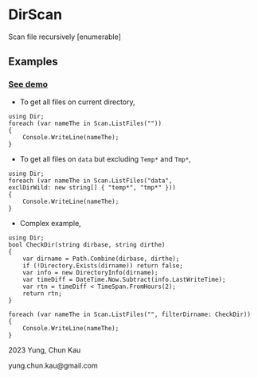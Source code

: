 # DirScan
Scan file recursively [enumerable]

## Examples
### [See demo](https://github.com/ck-yung/DirScan/blob/main/DemoCs/Program.cs)

* To get all files on current directory,
```
using Dir;
foreach (var nameThe in Scan.ListFiles(""))
{
    Console.WriteLine(nameThe);
}
```

* To get all files on ```data``` but excluding ```Temp*``` and ```Tmp*```,
```
using Dir;
foreach (var nameThe in Scan.ListFiles("data",
exclDirWild: new string[] { "temp*", "tmp*" }))
{
    Console.WriteLine(nameThe);
}
```

* Complex example,
```
using Dir;
bool CheckDir(string dirbase, string dirthe)
{
    var dirname = Path.Combine(dirbase, dirthe);
    if (!Directory.Exists(dirname)) return false;
    var info = new DirectoryInfo(dirname);
    var timeDiff = DateTime.Now.Subtract(info.LastWriteTime);
    var rtn = timeDiff < TimeSpan.FromHours(2);
    return rtn;
}

foreach (var nameThe in Scan.ListFiles("", filterDirname: CheckDir))
{
    Console.WriteLine(nameThe);
}
```

<p>2023 Yung, Chun Kau</p>
yung.chun.kau@gmail.com
